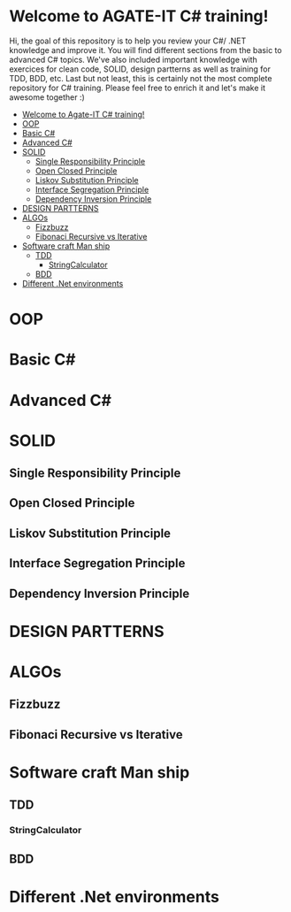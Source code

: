 # Welcome to AGATE-IT C# training!

Hi, the goal of this repository is to help you review your C#/ .NET knowledge and improve it. You will find different sections from the basic to advanced C# topics. 
We've also included important knowledge with exercices for clean code, SOLID, design partterns as well as training for TDD, BDD, etc.
Last but not least, this is certainly not the most complete repository for C# training. Please feel free to enrich it and let's make it awesome together :)


- [Welcome to Agate-IT C# training!](#welcome-to-agate-it-c-training)
- [OOP](#oop)
- [Basic C#](#basic-c)
- [Advanced C#](#advanced-c)
- [SOLID](#solid)
  - [Single Responsibility Principle](#single-responsibility-principle)
  - [Open Closed Principle](#open-closed-principle)
  - [Liskov Substitution Principle](#liskov-substitution-principle)
  - [Interface Segregation Principle](#interface-segregation-principle)
  - [Dependency Inversion Principle](#dependency-inversion-principle)
- [DESIGN PARTTERNS](#design-partterns)
- [ALGOs](#algos)
  - [Fizzbuzz](#fizzbuzz)
  - [Fibonaci Recursive vs Iterative](#fibonaci-recursive-vs-iterative)
- [Software craft Man ship](#software-craft-man-ship)
  - [TDD](#tdd)
    - [StringCalculator](#stringcalculator)
  - [BDD](#bdd)
- [Different .Net environments](#different-net-environments)


# OOP

# Basic C# 

# Advanced C# 

# SOLID
## Single Responsibility Principle
## Open Closed Principle
## Liskov Substitution Principle
## Interface Segregation Principle
## Dependency Inversion Principle

# DESIGN PARTTERNS

# ALGOs
## Fizzbuzz
## Fibonaci Recursive vs Iterative

# Software craft Man ship
## TDD
### StringCalculator
## BDD
# Different .Net environments
